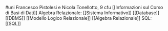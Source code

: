 #uni 
Francesco Pistolesi e Nicola Tonellotto, 9 cfu
[[Informazioni sul Corso di Basi di Dati]] 
Algebra Relazionale:
[[Sistema Informativo]] 
[[Database]] 
[[DBMS]] 
[[Modello Logico Relazionale]] 
[[Algebra Relazionale]] 
SQL:
[[SQL]] 